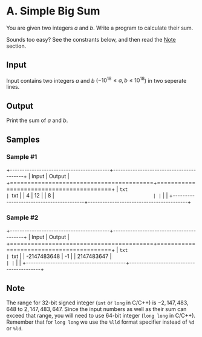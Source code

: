# A. Simple Big Sum

You are given two integers $a$ and $b$. Write a program to calculate their sum.

Sounds too easy? See the constrants below, and then read the [Note](#note) section.

## Input

Input contains two integers $a$ and $b$ ($-10^{18} \le a,b \le 10^{18}$) in two seperate lines.

## Output

Print the sum of $a$ and $b$.

## Samples

### Sample #1

+-----------------------------------------+-----------------------------------------+
| Input                                   | Output                                  |
+=========================================+=========================================+
| ```txt                                  | ```txt                                  |
| 4                                       | 12                                      |
| 8                                       | ```                                     |
| ```                                     |                                         |
+-----------------------------------------+-----------------------------------------+

### Sample #2

+-----------------------------------------+-----------------------------------------+
| Input                                   | Output                                  |
+=========================================+=========================================+
| ```txt                                  | ```txt                                  |
| -2147483648                             | -1                                      |
| 2147483647                              | ```                                     |
| ```                                     |                                         |
+-----------------------------------------+-----------------------------------------+

## Note

The range for 32-bit signed integer (`int` or `long` in C/C++) is $-2,147,483,648$ to $2,147,483,647$. Since the input numbers as well as their sum can exceed that range, you will need to use 64-bit integer (`long long` in C/C++). Remember that for `long long` we use the `%lld` format specifier instead of `%d` or `%ld`.
